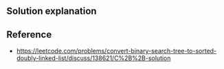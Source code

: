 ## Solution explanation


## Reference

- https://leetcode.com/problems/convert-binary-search-tree-to-sorted-doubly-linked-list/discuss/138621/C%2B%2B-solution